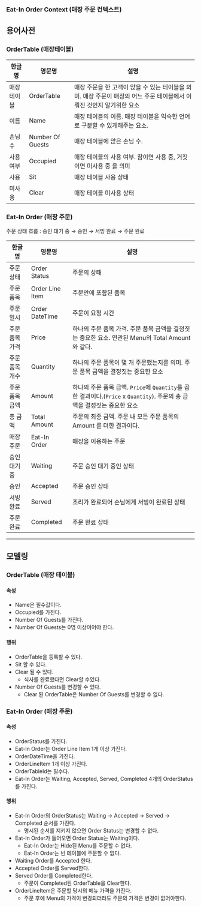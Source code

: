 ### Eat-In Order Context (매장 주문 컨텍스트)

## 용어사전

### OrderTable (매장테이블)

| 한글명 | 영문명 | 설명 |
| --- | --- | --- |
| 매장테이블 | OrderTable | 매장 주문을 한 고객이 앉을 수 있는 테이블을 의미. 매장 주문이 매장의 어느 주문 테이블에서 이뤄진 것인지 알기위한 요소 |
| 이름 | Name | 매장 테이블의 이름. 매장 테이블을 익숙한 언어로 구분할 수 있게해주는 요소. |
| 손님 수 | Number Of Guests | 매장 테이블에 앉은 손님 수. |
| 사용 여부 | Occupied | 매장 테이블의 사용 여부. 참이면 사용 중, 거짓이면 미사용 중 을 의미 |
| 사용 | Sit | 매장 테이블 사용 상태 |
| 미사용 | Clear | 매장 테이블 미사용 상태 |

### Eat-In Order (매장 주문)
주문 상태 흐름 : 승인 대기 중 → 승인 → 서빙 완료 → 주문 완료

| 한글명 | 영문명 | 설명 |
| --- | --- | --- |
| 주문 상태 | Order Status | 주문의 상태 |
| 주문 품목 | Order Line Item | 주문안에 포함된 품목 |
| 주문 일시 | Order DateTime | 주문이 요청 시간 |
| 주문 품목 가격 | Price | 하나의 주문 품목 가격. 주문 품목 금액을 결정짓는 중요한 요소. 연관된 Menu의 Total Amount 와 같다. |
| 주문 품목 개수 | Quantity | 하나의 주문 품목이 몇 개 주문했는지를 의미. 주문 품목 금액을 결정짓는 중요한 요소 |
| 주문 품목 금액 | Amount | 하나의 주문 품목 금액. `Price`에 `Quantity`를 곱한 결과이다.(`Price` x `Quantity`). 주문의 총 금액을 결정짓는 중요한 요소 |
| 총 금액 | Total Amount | 주문의 최종 금액. 주문 내 모든 주문 품목의 Amount 를 더한 결과이다. |
| 매장 주문 | Eat-In Order | 매장을 이용하는 주문 |
| 승인 대기 중 | Waiting | 주문 승인 대기 중인 상태 |
| 승인 | Accepted | 주문 승인 상태 |
| 서빙 완료 | Served | 조리가 완료되어 손님에게 서빙이 완료된 상태 |
| 주문 완료 | Completed | 주문 완료 상태 |

---

## 모델링

### OrderTable (매장 테이블)
#### 속성
- Name은 필수값이다.
- Occupied를 가진다.
- Number Of Guests를 가진다.
- Number Of Guests는 0명 이상이어야 한다.

#### 행위
- OrderTable을 등록할 수 있다.
- Sit 할 수 있다.
- Clear 될 수 있다.
  - 식사를 완료했다면 Clear할 수있다.
- Number Of Guests를 변경할 수 있다.
  - Clear 된 OrderTable은 Number Of Guests를 변경할 수 없다.

### Eat-In Order (매장 주문)
#### 속성
- OrderStatus를 가진다.
- Eat-In Order는 Order Line Item 1개 이상 가진다.
- OrderDateTime을 가진다.
- OrderLineItem 1개 이상 가진다.
- OrderTableId는 필수다.
- Eat-In Order는 Waiting, Accepted, Served, Completed 4개의 OrderStatus를 가진다.

#### 행위
- Eat-In Order의 OrderStatus는 Waiting → Accepted → Served → Completed 순서를 가진다.
  - 명시된 순서를 지키지 않으면 Order Status는 변경할 수 없다.
- Eat-In Order가 들어오면 Order Status는 Waiting이다.
  - Eat-In Order는 Hide된 Menu를 주문할 수 없다.
  - Eat-In Order는 빈 테이블에 주문할 수 없다.
- Waiting Order를 Accepted 한다.
- Accepted Order를 Served한다.
- Served Order를 Completed한다.
  - 주문이 Completed된 OrderTable을 Clear한다.
- OrderLineItem은 주문할 당시의 메뉴 가격을 가진다.
  - 주문 후에 Menu의 가격이 변경되더라도 주문의 가격은 변경이 없어야한다.
